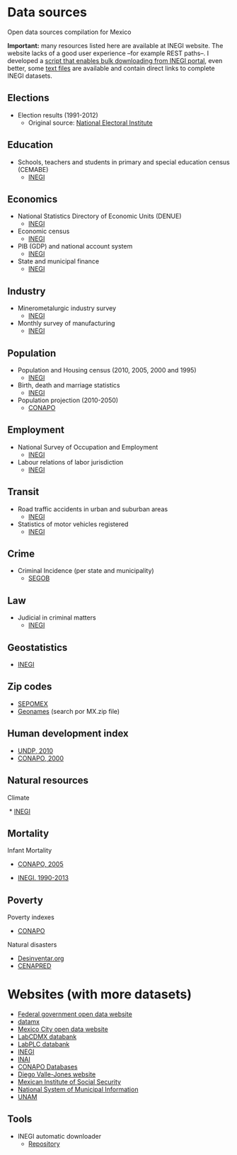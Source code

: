 # Data sources

Open data sources compilation for Mexico

**Important:** many resources listed here are available at INEGI website. The website lacks of a good user experience –for example REST paths–. I developed a [script that enables bulk downloading from INEGI portal](https://github.com/edublancas/inegi), even better, some [text files](https://github.com/edublancas/inegi/tree/master/links%20directos) are available and contain direct links to complete INEGI datasets.

## Elections

*   Election results (1991-2012)
    *   Original source: [National Electoral Institute](http://siceef.ife.org.mx/pef2012/SICEEF2012.html)

## Education

*   Schools, teachers and students in primary and special education census (CEMABE)
    *   [INEGI](http://www3.inegi.org.mx/sistemas/descarga/)

## Economics

*   National Statistics Directory of Economic Units (DENUE)
    *   [INEGI](http://www3.inegi.org.mx/sistemas/descarga/)
*   Economic census
    *   [INEGI](http://www3.inegi.org.mx/sistemas/descarga/)
*   PIB (GDP) and national account system
    *   [INEGI](http://www3.inegi.org.mx/sistemas/descarga/)
*   State and municipal finance
    *   [INEGI](http://www3.inegi.org.mx/sistemas/descarga/)

## Industry

*   Minerometalurgic industry survey
    *   [INEGI](http://www3.inegi.org.mx/sistemas/descarga/)
*   Monthly survey of manufacturing
    *   [INEGI](http://www3.inegi.org.mx/sistemas/descarga/)

## Population

*   Population and Housing census (2010, 2005, 2000 and 1995)
    *   [INEGI](http://www3.inegi.org.mx/sistemas/descarga/)
*   Birth, death and marriage statistics
    *   [INEGI](http://www3.inegi.org.mx/sistemas/descarga/)
*   Population projection (2010-2050)
    *   [CONAPO](http://www.conapo.gob.mx/es/CONAPO/Proyecciones_Datos)

## Employment

*   National Survey of Occupation and Employment 
    *   [INEGI](http://www3.inegi.org.mx/sistemas/descarga/)
*   Labour relations of labor jurisdiction
    *   [INEGI](http://www3.inegi.org.mx/sistemas/descarga/)

## Transit

*   Road traffic accidents in urban and suburban areas
    *   [INEGI](http://www3.inegi.org.mx/sistemas/descarga/)
*   Statistics of motor vehicles registered
    *   [INEGI](http://www3.inegi.org.mx/sistemas/descarga/)

## Crime

*   Criminal Incidence (per state and municipality)
    *   [SEGOB](http://secretariadoejecutivo.gob.mx/incidencia-delictiva/incidencia-delictiva-fuero-comun.php)

## Law

*   Judicial in criminal matters
    *   [INEGI](http://www3.inegi.org.mx/sistemas/descarga/)

## Geostatistics

*   [INEGI](http://www.inegi.org.mx/geo/contenidos/geoestadistica/)

## Zip codes

*   [SEPOMEX](http://correosdemexico.gob.mx/ServiciosLinea/Paginas/DescargaCP.aspx)
*   [Geonames](http://download.geonames.org/export/zip/) (search por MX.zip file)

## Human development index

*   [UNDP, 2010](http://www.mx.undp.org/content/mexico/es/home/library/poverty/idh-municipal-en-mexico--nueva-metodologia.html)
*   [CONAPO, 2000](http://www.conapo.gob.mx/es/CONAPO/Desarrollo_Humano)

## Natural resources

Climate

​	\* [INEGI](http://www.inegi.org.mx/geo/contenidos/recnat/clima/infoescala.aspx)

## Mortality

Infant Mortality

*   [CONAPO, 2005](http://www.conapo.gob.mx/es/CONAPO/Estimacion_de_la_mortalidad_infantil_para_Mexico_las_entidades_federativas_y_los_municipios_2005)


*   [INEGI. 1990-2013](http://www.inegi.org.mx/est/contenidos/proyectos/registros/vitales/mortalidad/)

## Poverty

Poverty indexes

*   [CONAPO](http://www.conapo.gob.mx/es/CONAPO/Indices_de_Marginacion_Publicaciones)

Natural disasters

*   [Desinventar.org](http://www.desinventar.org/en/)
*   [CENAPRED](http://www.atlasnacionalderiesgos.gob.mx/index.php/biblioteca)

# Websites (with more datasets)

*   [Federal government open data website](http://datos.gob.mx/)
*   [datamx](http://datamx.io/)
*   [Mexico City open data website](http://www.datosabiertos.df.gob.mx/)
*   [LabCDMX databank](http://datos.labcd.mx/dataset)
*   [LabPLC databank](http://datos.labplc.mx/datasets)
*   [INEGI](http://www.inegi.org.mx/)
*   [INAI](http://portaltransparencia.gob.mx/pot/openData/openData.jsp)
*   [CONAPO Databases](http://www.conapo.gob.mx/es/CONAPO/Bases_de_datos_ENADID_2009)
*   [Diego Valle-Jones website](https://www.diegovalle.net/projects.html#url=%23datasets)
*   [Mexican Institute of Social Security](http://datos.imss.gob.mx/)
*   [National System of Municipal Information](http://www.snim.rami.gob.mx/)
*   [UNAM](https://datosabiertos.unam.mx/biodiversidad/)

## Tools

*   INEGI automatic downloader
    *   [Repository](https://github.com/edublancas/inegi)